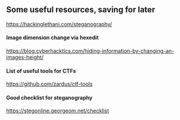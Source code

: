 ## Some useful resources, saving for later

https://hackinglethani.com/steganography/

#### Image dimension change via hexedit

https://blog.cyberhacktics.com/hiding-information-by-changing-an-images-height/


#### List of useful tools for CTFs

https://github.com/zardus/ctf-tools


#### Good checklist for steganography

https://stegonline.georgeom.net/checklist
